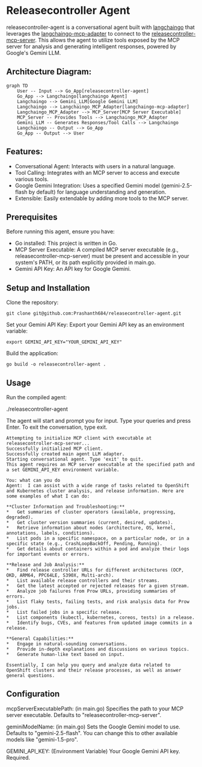 # Releasecontroller Agent
releasecontroller-agent is a conversational agent built with [langchaingo](https://github.com/tmc/langchaingo) that leverages the [langchaingo-mcp-adapter](https://github.com/i2y/langchaingo-mcp-adapter) to connect to the [releasecontroller-mcp-server](https://github.com/Prashanth684/releasecontroller-mcp-server). This allows the agent to utilize tools exposed by the MCP server for analysis and generating intelligent responses, powered by Google's Gemini LLM.

## Architecture Diagram:

```mermaid
graph TD
    User -- Input --> Go_App[releasecontroller-agent]
    Go_App --> Langchaingo[langchaingo Agent]
    Langchaingo --> Gemini_LLM[Google Gemini LLM]
    Langchaingo --> Langchaingo_MCP_Adapter[langchaingo-mcp-adapter]
    Langchaingo_MCP_Adapter --> MCP_Server[MCP Server Executable]
    MCP_Server -- Provides Tools --> Langchaingo_MCP_Adapter
    Gemini_LLM -- Generates Responses/Tool Calls --> Langchaingo
    Langchaingo -- Output --> Go_App
    Go_App -- Output --> User
```
## Features:

- Conversational Agent: Interacts with users in a natural language.
- Tool Calling: Integrates with an MCP server to access and execute various tools.
- Google Gemini Integration: Uses a specified Gemini model (gemini-2.5-flash by default) for language understanding and generation.
- Extensible: Easily extendable by adding more tools to the MCP server.

## Prerequisites

Before running this agent, ensure you have:

- Go installed: This project is written in Go.
- MCP Server Executable: A compiled MCP server executable (e.g., releasecontroller-mcp-server) must be present and accessible in your system's PATH, or its path explicitly provided in main.go.
- Gemini API Key: An API key for Google Gemini.

## Setup and Installation

Clone the repository:
```
git clone git@github.com:Prashanth684/releasecontroller-agent.git
```
Set your Gemini API Key:
Export your Gemini API key as an environment variable:
```
export GEMINI_API_KEY="YOUR_GEMINI_API_KEY"
```
Build the application:
```
go build -o releasecontroller-agent .
```
## Usage
Run the compiled agent:

./releasecontroller-agent

The agent will start and prompt you for input. Type your queries and press Enter. To exit the conversation, type exit.

```
Attempting to initialize MCP client with executable at releasecontroller-mcp-server...
Successfully initialized MCP client.
Successfully created main agent LLM adapter.
Starting conversational agent. Type 'exit' to quit.
This agent requires an MCP server executable at the specified path and a set GEMINI_API_KEY environment variable.

You: what can you do
Agent:  I can assist with a wide range of tasks related to OpenShift and Kubernetes cluster analysis, and release information. Here are some examples of what I can do:

**Cluster Information and Troubleshooting:**
*   Get summaries of cluster operators (available, progressing, degraded).
*   Get cluster version summaries (current, desired, updates).
*   Retrieve information about nodes (architecture, OS, kernel, annotations, labels, conditions).
*   List pods in a specific namespace, on a particular node, or in a specific state (e.g., CrashLoopBackOff, Pending, Running).
*   Get details about containers within a pod and analyze their logs for important events or errors.

**Release and Job Analysis:**
*   Find release controller URLs for different architectures (OCP, OKD, ARM64, PPC64LE, S390X, Multi-arch).
*   List available release controllers and their streams.
*   Get the latest accepted or rejected releases for a given stream.
*   Analyze job failures from Prow URLs, providing summaries of errors.
*   List flaky tests, failing tests, and risk analysis data for Prow jobs.
*   List failed jobs in a specific release.
*   List components (kubectl, kubernetes, coreos, tests) in a release.
*   Identify bugs, CVEs, and features from updated image commits in a release.

**General Capabilities:**
*   Engage in natural-sounding conversations.
*   Provide in-depth explanations and discussions on various topics.
*   Generate human-like text based on input.

Essentially, I can help you query and analyze data related to OpenShift clusters and their release processes, as well as answer general questions.
```

## Configuration
mcpServerExecutablePath: (in main.go) Specifies the path to your MCP server executable. Defaults to "releasecontroller-mcp-server".

geminiModelName: (in main.go) Sets the Google Gemini model to use. Defaults to "gemini-2.5-flash". You can change this to other available models like "gemini-1.5-pro".

GEMINI_API_KEY: (Environment Variable) Your Google Gemini API key. Required.
